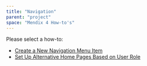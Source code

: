 ```yaml
---
title: "Navigation"
parent: "project"
space: "Mendix 4 How-to's"
---
```

Please select a how-to:

*   [Create a New Navigation Menu Item](create-a-new-navigation-menu-item)
*   [Set Up Alternative Home Pages Based on User Role](set-up-alternative-home-pages-based-on-user-role)
